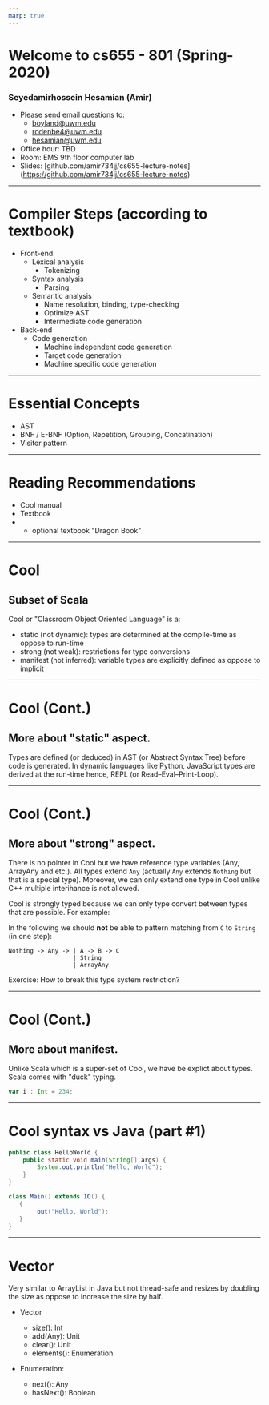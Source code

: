 ```yaml
---
marp: true
---
```


# Welcome to cs655 - 801 (Spring-2020)
### Seyedamirhossein Hesamian (Amir)
- Please send email questions to:
  - [boyland@uwm.edu](mailto:boyland@uwm.edu)
  - [rodenbe4@uwm.edu](mailto:rodenbe4@uwm.edu)
  - [hesamian@uwm.edu](mailto:hesamian@uwm.edu)
- Office hour: TBD
- Room: EMS 9th floor computer lab
- Slides: [github.com/amir734jj/cs655-lecture-notes]
  (https://github.com/amir734jj/cs655-lecture-notes)

---

# Compiler Steps (according to textbook)

- Front-end:
  - Lexical analysis
    - Tokenizing
  - Syntax analysis
    - Parsing
  - Semantic analysis
    - Name resolution, binding, type-checking
    - Optimize AST
    - Intermediate code generation
- Back-end
  - Code generation
    - Machine independent code generation
    - Target code generation
    - Machine specific code generation

---

# Essential Concepts

- AST
- BNF / E-BNF (Option, Repetition, Grouping, Concatination) 
- Visitor pattern

---

# Reading Recommendations

- Cool manual
- Textbook
- + optional textbook "Dragon Book"

---

# Cool
## Subset of Scala

Cool or "Classroom Object Oriented Language" is a:
- static (not dynamic): types are determined at the compile-time as oppose to run-time
- strong (not weak): restrictions for type conversions
- manifest (not inferred): variable types are explicitly defined as oppose to implicit

---

# Cool (Cont.)
## More about "static" aspect.

Types are defined (or deduced) in AST (or Abstract Syntax Tree) before code is generated.
In dynamic languages like Python, JavaScript types are derived at the run-time hence, REPL
(or Read–Eval–Print-Loop).

---

# Cool (Cont.)
## More about "strong" aspect.

There is no pointer in Cool but we have reference type variables (Any, ArrayAny and etc.). All types
extend `Any` (actually `Any` extends `Nothing` but that is a special type). Moreover, we can only
extend one type in Cool unlike C++ multiple interihance is not allowed.

Cool is strongly typed because we can only type convert between types that are possible. For example:


In the following we should **not** be able to pattern matching from `C` to `String` (in one step):
```
Nothing -> Any -> | A -> B -> C
                  | String
                  | ArrayAny
```

Exercise: How to break this type system restriction?
<!--- Solution: use multi-step pattern matching. -->

--- 

# Cool (Cont.)
## More about manifest.

Unlike Scala which is a super-set of Cool, we have be explict about types. Scala comes with "duck"
typing.

```scala
var i : Int = 234; 
```

--- 

# Cool syntax vs Java (part #1)
 
```java
public class HelloWorld {
    public static void main(String[] args) {
        System.out.println("Hello, World");
    }
}
```

```scala
class Main() extends IO() { 
   {
        out("Hello, World");
   }
}

```

---

# Vector

Very similar to ArrayList in Java but not thread-safe and resizes by doubling the size as
oppose to increase the size by half.

- Vector
  - size(): Int
  - add(Any): Unit
  - clear(): Unit
  - elements(): Enumeration

- Enumeration:
  - next(): Any
  - hasNext(): Boolean


